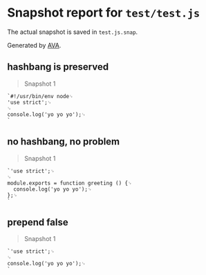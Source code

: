 # Snapshot report for `test/test.js`

The actual snapshot is saved in `test.js.snap`.

Generated by [AVA](https://ava.li).

## hashbang is preserved

> Snapshot 1

    `#!/usr/bin/env node␊
    'use strict';␊
    ␊
    console.log('yo yo yo');␊
    `

## no hashbang, no problem

> Snapshot 1

    `'use strict';␊
    ␊
    module.exports = function greeting () {␊
      console.log('yo yo yo');␊
    };␊
    `

## prepend false

> Snapshot 1

    `'use strict';␊
    ␊
    console.log('yo yo yo');␊
    `
